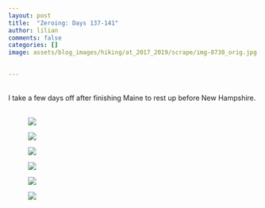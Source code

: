 ```yaml
---
layout: post  
title:  "Zeroing: Days 137-141"  
author: lilian  
comments: false  
categories: []  
image: assets/blog_images/hiking/at_2017_2019/scrape/img-8738_orig.jpg 
                  

---
```

<a></a><br>I take a few days off after finishing Maine to rest up before New Hampshire.<br><br>

<figure><img src="{{site.baseurl}}/assets/blog_images/hiking/at_2017_2019/scrape/img-8738_orig.jpg" ></figure>

<figure><img src="{{site.baseurl}}/assets/blog_images/hiking/at_2017_2019/scrape/img-8742_orig.jpg" ></figure>

<figure><img src="{{site.baseurl}}/assets/blog_images/hiking/at_2017_2019/scrape/img-8754_orig.jpg" ></figure>

<figure><img src="{{site.baseurl}}/assets/blog_images/hiking/at_2017_2019/scrape/img-7539_orig.jpg" ></figure>

<figure><img src="{{site.baseurl}}/assets/blog_images/hiking/at_2017_2019/scrape/img-7537_orig.jpg" ></figure>

<figure><img src="{{site.baseurl}}/assets/blog_images/hiking/at_2017_2019/scrape/img-7203_orig.jpg" ></figure>